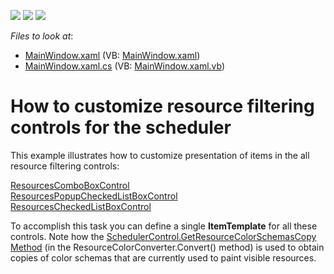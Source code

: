 <!-- default badges list -->
![](https://img.shields.io/endpoint?url=https://codecentral.devexpress.com/api/v1/VersionRange/128656974/15.2.4%2B)
[![](https://img.shields.io/badge/Open_in_DevExpress_Support_Center-FF7200?style=flat-square&logo=DevExpress&logoColor=white)](https://supportcenter.devexpress.com/ticket/details/E3412)
[![](https://img.shields.io/badge/📖_How_to_use_DevExpress_Examples-e9f6fc?style=flat-square)](https://docs.devexpress.com/GeneralInformation/403183)
<!-- default badges end -->
<!-- default file list -->
*Files to look at*:

* [MainWindow.xaml](./CS/MainWindow.xaml) (VB: [MainWindow.xaml](./VB/MainWindow.xaml))
* [MainWindow.xaml.cs](./CS/MainWindow.xaml.cs) (VB: [MainWindow.xaml.vb](./VB/MainWindow.xaml.vb))
<!-- default file list end -->
# How to customize resource filtering controls for the scheduler


<p>This example illustrates how to customize presentation of items in the all resource filtering controls:</p><p><a href="http://documentation.devexpress.com/#WPF/clsDevExpressXpfSchedulerUIResourcesComboBoxControltopic"><u>ResourcesComboBoxControl</u></a><br />
<a href="http://documentation.devexpress.com/#WPF/clsDevExpressXpfSchedulerUIResourcesPopupCheckedListBoxControltopic"><u>ResourcesPopupCheckedListBoxControl</u></a><br />
<a href="http://documentation.devexpress.com/#WPF/clsDevExpressXpfSchedulerUIResourcesCheckedListBoxControltopic"><u>ResourcesCheckedListBoxControl</u></a></p><p>To accomplish this task you can define a single <strong>ItemTemplate</strong> for all these controls. Note how the <a href="http://documentation.devexpress.com/#WPF/DevExpressXpfSchedulerSchedulerControl_GetResourceColorSchemasCopytopic"><u>SchedulerControl.GetResourceColorSchemasCopy Method</u></a> (in the ResourceColorConverter.Convert() method) is used to obtain copies of color schemas that are currently used to paint visible resources.</p>

<br/>


